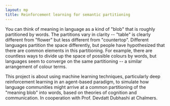 ```yaml
---
layout: mp
title: Reinforcement learning for semantic partitioning
---
```

You can think of meaning in language as a kind of "blob" that is
roughly partitioned by words. The partitions vary in clarity --
"table" is clearly different from "flower" but less different from
"countertop".  Different languages partition the space differently,
but people have hypothesized that there are common elements in this
partitioning.  For example, there are countless ways to divide up the
space of possible colours by words, but languages seem to converge on
the same partitioning -- a similar arrangement of colour terms.

This project is about using machine learning techniques, particularly
deep reinforcement learning in an agent-based paradigm, to simulate
how language communities might arrive at a common partitioning of the
"meaning blob" into words, based on theories of cognition and
communication. In cooperation with Prof. Devdatt Dubhashi at Chalmers.
